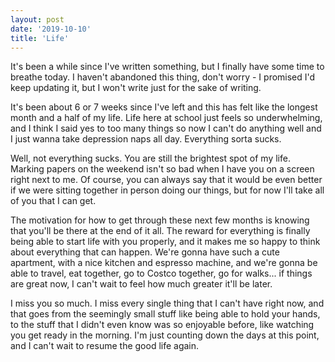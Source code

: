 ```yaml
---
layout: post
date: '2019-10-10'
title: 'Life'
---
```


It's been a while since I've written something, but I finally have some time to breathe today. I haven't abandoned this thing, don't worry - I promised I'd keep updating it, but I won't write just for the sake of writing.

It's been about 6 or 7 weeks since I've left and this has felt like the longest month and a half of my life. Life here at school just feels so underwhelming, and I think I said yes to too many things so now I can't do anything well and I just wanna take depression naps all day. Everything sorta sucks.

Well, not everything sucks. You are still the brightest spot of my life. Marking papers on the weekend isn't so bad when I have you on a screen right next to me. Of course, you can always say that it would be even better if we were sitting together in person doing our things, but for now I'll take all of you that I can get. 

The motivation for how to get through these next few months is knowing that you'll be there at the end of it all. The reward for everything is finally being able to start life with you properly, and it makes me so happy to think about everything that can happen. We're gonna have such a cute apartment, with a nice kitchen and espresso machine, and we're gonna be able to travel, eat together, go to Costco together, go for walks... if things are great now, I can't wait to feel how much greater it'll be later.

I miss you so much. I miss every single thing that I can't have right now, and that goes from the seemingly small stuff like being able to hold your hands, to the stuff that I didn't even know was so enjoyable before, like watching you get ready in the morning. I'm just counting down the days at this point, and I can't wait to resume the good life again.
